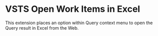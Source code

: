 # VSTS Open Work Items in Excel #

This extension places an option within Query context menu to open the Query result in Excel from the Web.